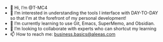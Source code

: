 - 👋 Hi, I’m @T-MC4
- 👀 I’m interested in understanding the tools I interface with DAY-TO-DAY so that I'm at the forefront of my personal development!
- 🌱 I’m currently learning to use Git, Emacs, SuperMemo, and Obsidian.
- 💞️ I’m looking to collaborate with experts who can shortcut my learning
- 📫 How to reach me: business.basics@aleeas.com

<!---
T-MC4/T-MC4 is a ✨ special ✨ repository because its `README.md` (this file) appears on your GitHub profile.
You can click the Preview link to take a look at your changes.

FYI: I've gone through the Hello World tutorial
--->
